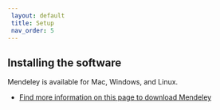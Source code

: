 ```yaml
---
 layout: default
 title: Setup
 nav_order: 5
---
```


## Installing the software

Mendeley is available for Mac, Windows, and Linux.  

- [Find more information on this page to download Mendeley](https://www.mendeley.com/reference-management/reference-manager) 
